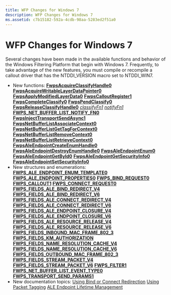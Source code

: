 ```yaml
---
title: WFP Changes for Windows 7
description: WFP Changes for Windows 7
ms.assetid: c7b15182-592a-4cdb-98aa-5283ed2f51a0
---
```


# WFP Changes for Windows 7


Several changes have been made in the available functions and behavior of the Windows Filtering Platform that begin with Windows 7. Frequently, to take advantage of the new features, you must compile or recompile a callout driver that has the NTDDI\_VERSION macro set to NTDDI\_WIN7.

-   New functions:
    [**FwpsAcquireClassifyHandle0**](https://msdn.microsoft.com/library/windows/hardware/ff550085)
    [**FwpsAcquireWritableLayerDataPointer0**](https://msdn.microsoft.com/library/windows/hardware/ff550087)
    [**FwpsApplyModifiedLayerData0**](https://msdn.microsoft.com/library/windows/hardware/ff551137)
    [**FwpsCalloutRegister1**](https://msdn.microsoft.com/library/windows/hardware/ff551143)
    [**FwpsCompleteClassify0**](https://msdn.microsoft.com/library/windows/hardware/ff551150)
    [**FwpsPendClassify0**](https://msdn.microsoft.com/library/windows/hardware/ff551197)
    [**FwpsReleaseClassifyHandle0**](https://msdn.microsoft.com/library/windows/hardware/ff551208)
    [*classifyFn1*](https://msdn.microsoft.com/library/windows/hardware/ff544893)
    [*notifyFn1*](https://msdn.microsoft.com/library/windows/hardware/ff568804)
    [**FWPS\_NET\_BUFFER\_LIST\_NOTIFY\_FN0**](https://msdn.microsoft.com/library/windows/hardware/ff552406)
    [**FwpsInjectTransportSendAsync1**](https://msdn.microsoft.com/library/windows/hardware/ff551189)
    [**FwpsNetBufferListAssociateContext0**](https://msdn.microsoft.com/library/windows/hardware/ff551191)
    [**FwpsNetBufferListGetTagForContext0**](https://msdn.microsoft.com/library/windows/hardware/ff551192)
    [**FwpsNetBufferListRemoveContext0**](https://msdn.microsoft.com/library/windows/hardware/ff551194)
    [**FwpsNetBufferListRetrieveContext0**](https://msdn.microsoft.com/library/windows/hardware/ff551196)
    [**FwpsAleEndpointCreateEnumHandle0**](https://msdn.microsoft.com/library/windows/hardware/ff550089)
    [**FwpsAleEndpointDestroyEnumHandle0**](https://msdn.microsoft.com/library/windows/hardware/ff550091)
    [**FwpsAleEndpointEnum0**](https://msdn.microsoft.com/library/windows/hardware/ff551126)
    [**FwpsAleEndpointGetById0**](https://msdn.microsoft.com/library/windows/hardware/ff551128)
    [**FwpsAleEndpointGetSecurityInfo0**](https://msdn.microsoft.com/library/windows/hardware/ff551131)
    [**FwpsAleEndpointSetSecurityInfo0**](https://msdn.microsoft.com/library/windows/hardware/ff551133)
-   New structures and enumerations:
    [**FWPS\_ALE\_ENDPOINT\_ENUM\_TEMPLATE0**](https://msdn.microsoft.com/library/windows/hardware/ff551216)
    [**FWPS\_ALE\_ENDPOINT\_PROPERTIES0**](https://msdn.microsoft.com/library/windows/hardware/ff551218)
    [**FWPS\_BIND\_REQUEST0**](https://msdn.microsoft.com/library/windows/hardware/ff551221)
    [**FWPS\_CALLOUT1**](https://msdn.microsoft.com/library/windows/hardware/ff551226)
    [**FWPS\_CONNECT\_REQUEST0**](https://msdn.microsoft.com/library/windows/hardware/ff551231)
    [**FWPS\_FIELDS\_ALE\_BIND\_REDIRECT\_V4**](https://msdn.microsoft.com/library/windows/hardware/ff551247)
    [**FWPS\_FIELDS\_ALE\_BIND\_REDIRECT\_V6**](https://msdn.microsoft.com/library/windows/hardware/ff551249)
    [**FWPS\_FIELDS\_ALE\_CONNECT\_REDIRECT\_V4**](https://msdn.microsoft.com/library/windows/hardware/ff551251)
    [**FWPS\_FIELDS\_ALE\_CONNECT\_REDIRECT\_V6**](https://msdn.microsoft.com/library/windows/hardware/ff551254)
    [**FWPS\_FIELDS\_ALE\_ENDPOINT\_CLOSURE\_V4**](https://msdn.microsoft.com/library/windows/hardware/ff551256)
    [**FWPS\_FIELDS\_ALE\_ENDPOINT\_CLOSURE\_V6**](https://msdn.microsoft.com/library/windows/hardware/ff551258)
    [**FWPS\_FIELDS\_ALE\_RESOURCE\_RELEASE\_V4**](https://msdn.microsoft.com/library/windows/hardware/ff551269)
    [**FWPS\_FIELDS\_ALE\_RESOURCE\_RELEASE\_V6**](https://msdn.microsoft.com/library/windows/hardware/ff551272)
    [**FWPS\_FIELDS\_INBOUND\_MAC\_FRAME\_802\_3**](https://msdn.microsoft.com/library/windows/hardware/ff551291)
    [**FWPS\_FIELDS\_KM\_AUTHORIZATION**](https://msdn.microsoft.com/library/windows/hardware/ff551312)
    [**FWPS\_FIELDS\_NAME\_RESOLUTION\_CACHE\_V4**](https://msdn.microsoft.com/library/windows/hardware/ff551316)
    [**FWPS\_FIELDS\_NAME\_RESOLUTION\_CACHE\_V6**](https://msdn.microsoft.com/library/windows/hardware/ff551320)
    [**FWPS\_FIELDS\_OUTBOUND\_MAC\_FRAME\_802\_3**](https://msdn.microsoft.com/library/windows/hardware/ff551334)
    [**FWPS\_FIELDS\_STREAM\_PACKET\_V4**](https://msdn.microsoft.com/library/windows/hardware/ff552379)
    [**FWPS\_FIELDS\_STREAM\_PACKET\_V6**](https://msdn.microsoft.com/library/windows/hardware/ff552383)
    [**FWPS\_FILTER1**](https://msdn.microsoft.com/library/windows/hardware/ff552389)
    [**FWPS\_NET\_BUFFER\_LIST\_EVENT\_TYPE0**](https://msdn.microsoft.com/library/windows/hardware/ff552403)
    [**FWPS\_TRANSPORT\_SEND\_PARAMS1**](https://msdn.microsoft.com/library/windows/hardware/ff552423)
-   New documentation topics:
    [Using Bind or Connect Redirection](using-bind-or-connect-redirection.md)
    [Using Packet Tagging](using-packet-tagging.md)
    [ALE Endpoint Lifetime Management](ale-endpoint-lifetime-management.md)

 

 





